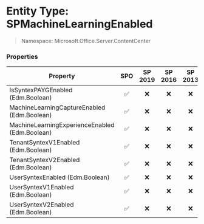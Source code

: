 # Entity Type: SPMachineLearningEnabled

> Namespace: Microsoft.Office.Server.ContentCenter

### Properties

Property | SPO | SP 2019 | SP 2016 | SP 2013
----------|:---:|:-------:|:-------:|:-------:
IsSyntexPAYGEnabled (Edm.Boolean) | ✅ | ❌ | ❌ | ❌
MachineLearningCaptureEnabled (Edm.Boolean) | ✅ | ❌ | ❌ | ❌
MachineLearningExperienceEnabled (Edm.Boolean) | ✅ | ❌ | ❌ | ❌
TenantSyntexV1Enabled (Edm.Boolean) | ✅ | ❌ | ❌ | ❌
TenantSyntexV2Enabled (Edm.Boolean) | ✅ | ❌ | ❌ | ❌
UserSyntexEnabled (Edm.Boolean) | ✅ | ❌ | ❌ | ❌
UserSyntexV1Enabled (Edm.Boolean) | ✅ | ❌ | ❌ | ❌
UserSyntexV2Enabled (Edm.Boolean) | ✅ | ❌ | ❌ | ❌